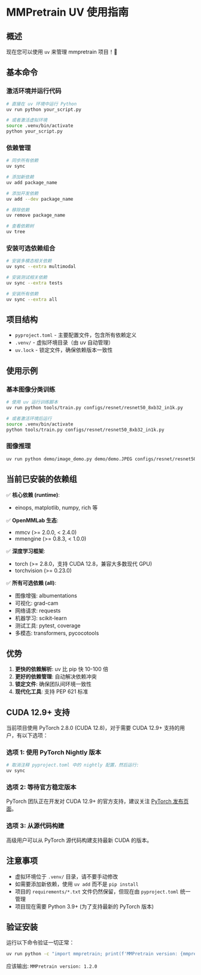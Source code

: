 # MMPretrain UV 使用指南

## 概述

现在您可以使用 `uv` 来管理 mmpretrain 项目！🎉

## 基本命令

### 激活环境并运行代码
```bash
# 直接在 uv 环境中运行 Python
uv run python your_script.py

# 或者激活虚拟环境
source .venv/bin/activate
python your_script.py
```

### 依赖管理
```bash
# 同步所有依赖
uv sync

# 添加新依赖
uv add package_name

# 添加开发依赖
uv add --dev package_name

# 移除依赖
uv remove package_name

# 查看依赖树
uv tree
```

### 安装可选依赖组合
```bash
# 安装多模态相关依赖
uv sync --extra multimodal

# 安装测试相关依赖
uv sync --extra tests

# 安装所有依赖
uv sync --extra all
```

## 项目结构

- `pyproject.toml` - 主要配置文件，包含所有依赖定义
- `.venv/` - 虚拟环境目录（由 uv 自动管理）
- `uv.lock` - 锁定文件，确保依赖版本一致性

## 使用示例

### 基本图像分类训练
```bash
# 使用 uv 运行训练脚本
uv run python tools/train.py configs/resnet/resnet50_8xb32_in1k.py

# 或者激活环境后运行
source .venv/bin/activate
python tools/train.py configs/resnet/resnet50_8xb32_in1k.py
```

### 图像推理
```bash
uv run python demo/image_demo.py demo/demo.JPEG configs/resnet/resnet50_8xb32_in1k.py --device cpu
```

## 当前已安装的依赖组

✅ **核心依赖 (runtime)**:
- einops, matplotlib, numpy, rich 等

✅ **OpenMMLab 生态**:
- mmcv (>= 2.0.0, < 2.4.0)
- mmengine (>= 0.8.3, < 1.0.0)

✅ **深度学习框架**:
- torch (>= 2.8.0，支持 CUDA 12.8，兼容大多数现代 GPU)
- torchvision (>= 0.23.0)

✅ **所有可选依赖 (all)**:
- 图像增强: albumentations
- 可视化: grad-cam
- 网络请求: requests
- 机器学习: scikit-learn
- 测试工具: pytest, coverage
- 多模态: transformers, pycocotools

## 优势

1. **更快的依赖解析**: uv 比 pip 快 10-100 倍
2. **更好的依赖管理**: 自动解决依赖冲突
3. **锁定文件**: 确保团队间环境一致性
4. **现代化工具**: 支持 PEP 621 标准

## CUDA 12.9+ 支持

当前项目使用 PyTorch 2.8.0 (CUDA 12.8)，对于需要 CUDA 12.9+ 支持的用户，有以下选项：

### 选项 1: 使用 PyTorch Nightly 版本
```bash
# 取消注释 pyproject.toml 中的 nightly 配置，然后运行:
uv sync
```

### 选项 2: 等待官方稳定版本
PyTorch 团队正在开发对 CUDA 12.9+ 的官方支持，建议关注 [PyTorch 发布页面](https://pytorch.org/)。

### 选项 3: 从源代码构建
高级用户可以从 PyTorch 源代码构建支持最新 CUDA 的版本。

## 注意事项

- 虚拟环境位于 `.venv/` 目录，请不要手动修改
- 如需要添加新依赖，使用 `uv add` 而不是 `pip install`
- 项目的 `requirements/*.txt` 文件仍然保留，但现在由 `pyproject.toml` 统一管理
- 项目现在需要 Python 3.9+ (为了支持最新的 PyTorch 版本)

## 验证安装

运行以下命令验证一切正常：
```bash
uv run python -c "import mmpretrain; print(f'MMPretrain version: {mmpretrain.__version__}')"
```

应该输出: `MMPretrain version: 1.2.0`
